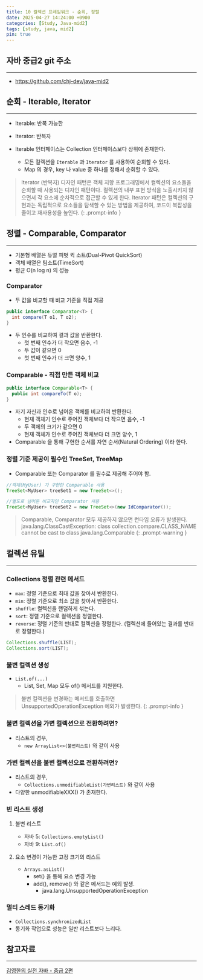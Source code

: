 ```yaml
---
title: 10 컬렉션 프레임워크 - 순회, 정렬
date: 2025-04-27 14:24:00 +0900
categories: [Study, Java-mid2]
tags: [study, java, mid2]
pin: true
---
```


## 자바 중급2 git 주소
<hr />

- <https://github.com/chj-dev/java-mid2>


## 순회 - Iterable, Iterator
<hr />

- Iterable: 반복 가능한
- Iterator: 반복자

- Iterable 인터페이스는 Collection 인터페이스보다 상위에 존재한다.
  - 모든 컬렉션을 `Iterable` 과 `Iterator` 를 사용하여 순회할 수 있다.
  - Map 의 경우, key 나 value 중 하나를 정해서 순회할 수 있다.

> Iterator (반복자) 디자인 패턴은 객체 지향 프로그래밍에서 컬렉션의 요소들을 순회할 때 사용되는 디자인 패턴이다.
> 컬렉션의 내부 표현 방식을 노출시키지 않으면서 각 요소에 순차적으로 접근할 수 있게 한다.
> Iterator 패턴은 컬렉션의 구현과는 독립적으로 요소들을 탐색할 수 있는 방법을 제공하여, 코드이 복잡성을 줄이고 재사용성을 높인다.
{: .prompt-info }

## 정렬 - Comparable, Comparator
<hr />

- 기본형 배열은 듀얼 피벗 퀵 소트(Dual-Pivot QuickSort)
- 객체 배열은 팀소트(TimeSort)
- 평균 O(n log n) 의 성능

### Comparator

- 두 값을 비교할 때 비교 기준을 직접 제공

```java
public interface Comparator<T> {
  int compare(T o1, T o2);
}
```

- 두 인수를 비교하여 결과 값을 반환한다.
  - 첫 번째 인수가 더 작으면 음수, -1
  - 두 값이 같으면 0
  - 첫 번째 인수가 더 크면 양수, 1

### Comparable - 직접 만든 객체 비교

```java
public interface Comparable<T> {
  public int compareTo(T o);
}
```

- 자기 자신과 인수로 넘어온 객체를 비교하여 반환한다.
  - 현재 객체기 인수로 주어진 객체보다 더 작으면 음수, -1
  - 두 객체의 크기가 같으면 0
  - 현재 객체가 인수로 주어진 객체보다 더 크면 양수, 1
- Comparable 을 통해 구현한 순서를 자연 순서(Natural Ordering) 이라 한다.

### 정렬 기준 제공이 필수인 TreeSet, TreeMap

- Comparable 또는 Comparator 를 필수로 제공해 주어야 함.

```java
//객체(MyUser) 가 구현한 Comparable 사용
TreeSet<MyUser> treeSet1 = new TreeSet<>();

//별도로 넘어온 비교자인 Comparator 사용
TreeSet<MyUser> treeSet2 = new TreeSet<>(new IdComparator());
```

> Comparable, Comparator 모두 제공하지 않으면 런타임 오류가 발생한다.
> java.lang.ClassCastException: class collection.compare.CLASS_NAME cannot be cast to class java.lang.Comparable
{: .prompt-warning }


## 컬렉션 유틸
<hr />

### Collections 정렬 관련 메서드

- `max`: 정렬 기준으로 최대 값을 찾아서 반환한다.
- `min`: 정렬 기준으로 최소 값을 찾아서 반환한다.
- `shuffle`: 컬렉션을 랜덤하게 섞는다.
- `sort`: 정렬 기준으로 컬렉션을 정렬한다.
- `reverse`: 정렬 기준의 반대로 컬렉션을 정렬한다. (컬렉션에 들어있는 결과를 반대로 정렬한다.)

```java
Collections.shuffle(LIST);
Collections.sort(LIST);
```

### 불변 컬렉션 생성

- `List.of(...)`
  - List, Set, Map 모두 of() 메서드를 지원한다.

> 불변 컬렉션을 변경하는 메서드를 호출하면 UnsupportedOperationException 예외가 발생한다.
{: .prompt-info }

### 불변 컬렉션을 가변 컬렉션으로 전환하려면?

- 리스트의 경우,
  - `new ArrayList<>(불변리스트)` 와 같이 사용

### 가변 컬렉션을 불변 컬렉션으로 전환하려면?

- 리스트의 경우,
  - `Collections.unmodifiableList(가변리스트)` 와 같이 사용
- 다양한 unmodifiableXXX() 가 존재한다.

### 빈 리스트 생성

1. 불변 리스트
   - 자바 5: `Collections.emptyList()`
   - 자바 9: `List.of()`

2. 요소 변경이 가능한 고정 크기의 리스트
   - `Arrays.asList()`
     - set() 을 통해 요소 변경 가능
     - add(), remove() 와 같은 메서드는 예외 발생.
       - java.lang.UnsupportedOperationException

### 멀티 스레드 동기화

- `Collections.synchronizedList`
- 동기화 작업으로 성능은 일반 리스트보다 느리다.


## 참고자료
<hr />

[김영한의 실전 자바 - 중급 2편](https://www.inflearn.com/course/%EA%B9%80%EC%98%81%ED%95%9C%EC%9D%98-%EC%8B%A4%EC%A0%84-%EC%9E%90%EB%B0%94-%EC%A4%91%EA%B8%89-2/dashboard)
